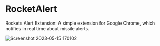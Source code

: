 # RocketAlert
 Rockets Alert Extension: 
A simple extension for Google Chrome, which notifies in real time about missile alerts.

![Screenshot 2023-05-15 170102](https://github.com/haielimelech/Rocket-Alert/assets/73343170/f917e151-2c1d-47b7-aa43-477c4b9e61fb)

